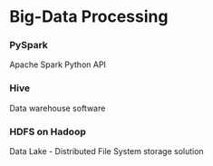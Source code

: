 # Big-Data Processing

### PySpark
Apache Spark Python API

### Hive
Data warehouse software

### HDFS on Hadoop
Data Lake - Distributed File System storage solution
